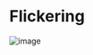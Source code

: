# Flickering
![image](https://user-images.githubusercontent.com/47298653/159432062-0fffd58b-26bf-4c28-aa88-27adaff8b862.png)


